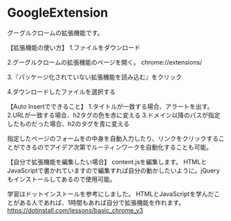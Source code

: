 # GoogleExtension
グーグルクロームの拡張機能です。

【拡張機能の使い方】
1.ファイルをダウンロード

2.グーグルクロームの拡張機能のページを開く。
chrome://extensions/

3.『パッケージ化されていない拡張機能を読み込む』をクリック

4.ダウンロードしたファイルを選択する

【Auto Insertでできること】
1.タイトルが一致する場合、アラートを出す。
2.URLが一致する場合、h2タグの色を赤に変える
3.ドメイン以降のパスが指定したものだった場合、h2のタグを青に変える

指定したページのフォームをの中身を自動入力したり、リンクをクリックすることができるのでアイデア次第でルーティンワークを自動化することも可能。

【自分で拡張機能を編集したい場合】
content.jsを編集します。
HTMLとJavaScriptで書かれていますので編集すれば自分の動かしたいように。jQueryもインストールしてあるので使用可能。

学習はドットインストールを参考にしました。
HTMLとJavaScriptを学んだことがある人であれば、1時間もあれば自分で拡張機能を作れます。
https://dotinstall.com/lessons/basic_chrome_v3